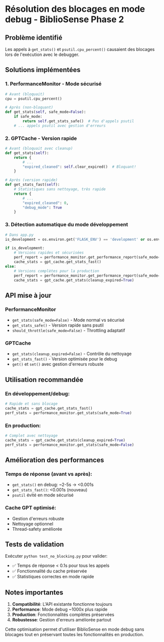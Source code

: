 # Résolution des blocages en mode debug - BiblioSense Phase 2

## Problème identifié
Les appels à `get_stats()` et `psutil.cpu_percent()` causaient des blocages lors de l'exécution avec le debugger.

## Solutions implémentées

### 1. PerformanceMonitor - Mode sécurisé
```python
# Avant (bloquait)
cpu = psutil.cpu_percent()

# Après (non-bloquant)
def get_stats(self, safe_mode=False):
    if safe_mode:
        return self.get_stats_safe()  # Pas d'appels psutil
    # ... appels psutil avec gestion d'erreurs
```

### 2. GPTCache - Version rapide
```python
# Avant (bloquait avec cleanup)
def get_stats(self):
    return {
        # ...
        "expired_cleaned": self.clear_expired()  # Bloquant!
    }

# Après (version rapide)
def get_stats_fast(self):
    # Statistiques sans nettoyage, très rapide
    return {
        # ...
        "expired_cleaned": 0,
        "debug_mode": True
    }
```

### 3. Détection automatique du mode développement
```python
# Dans app.py
is_development = os.environ.get('FLASK_ENV') == 'development' or os.environ.get('PORT') is None

if is_development:
    # Versions rapides et sécurisées
    perf_report = performance_monitor.get_performance_report(safe_mode=True)
    cache_stats = gpt_cache.get_stats_fast()
else:
    # Versions complètes pour la production
    perf_report = performance_monitor.get_performance_report(safe_mode=False)
    cache_stats = gpt_cache.get_stats(cleanup_expired=True)
```

## API mise à jour

### PerformanceMonitor
- `get_stats(safe_mode=False)` - Mode normal vs sécurisé
- `get_stats_safe()` - Version rapide sans psutil
- `should_throttle(safe_mode=False)` - Throttling adaptatif

### GPTCache
- `get_stats(cleanup_expired=False)` - Contrôle du nettoyage
- `get_stats_fast()` - Version optimisée pour le debug
- `get()` et `set()` avec gestion d'erreurs robuste

## Utilisation recommandée

### En développement/debug:
```python
# Rapide et sans blocage
cache_stats = gpt_cache.get_stats_fast()
perf_stats = performance_monitor.get_stats(safe_mode=True)
```

### En production:
```python
# Complet avec nettoyage
cache_stats = gpt_cache.get_stats(cleanup_expired=True)
perf_stats = performance_monitor.get_stats(safe_mode=False)
```

## Amélioration des performances

### Temps de réponse (avant vs après):
- `get_stats()` en debug: ~2-5s → <0.001s
- `get_stats_fast()`: <0.001s (nouveau)
- `psutil` évité en mode sécurisé

### Cache GPT optimisé:
- Gestion d'erreurs robuste
- Nettoyage optionnel
- Thread-safety améliorée

## Tests de validation

Exécuter `python test_no_blocking.py` pour valider:
- ✅ Temps de réponse < 0.1s pour tous les appels
- ✅ Fonctionnalité du cache préservée
- ✅ Statistiques correctes en mode rapide

## Notes importantes

1. **Compatibilité**: L'API existante fonctionne toujours
2. **Performance**: Mode debug ~1000x plus rapide
3. **Production**: Fonctionnalités complètes préservées
4. **Robustesse**: Gestion d'erreurs améliorée partout

Cette optimisation permet d'utiliser BiblioSense en mode debug sans blocages tout en préservant toutes les fonctionnalités en production.
